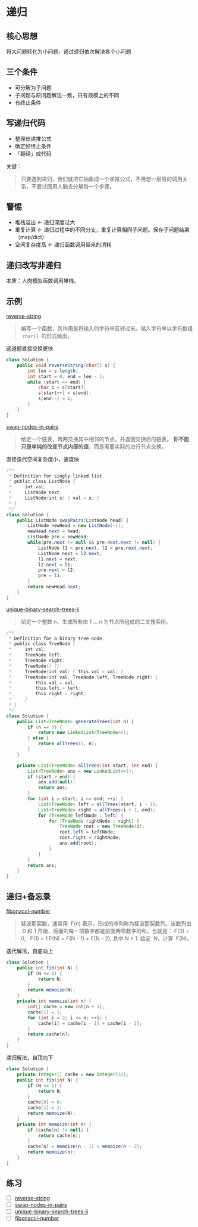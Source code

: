 # 递归


## 核心思想

将大问题转化为小问题，通过递归依次解决各个小问题

## 三个条件

* 可分解为子问题
* 子问题与原问题解法一致，只有规模上的不同
* 有终止条件

## 写递归代码

* 整理出递推公式
* 确定好终止条件
* 「翻译」成代码

关键：

> 只要遇到递归，我们就把它抽象成一个递推公式，不用想一层层的调用关系，不要试图用人脑去分解每一个步骤。

## 警惕

* 堆栈溢出 <- 递归深度过大
* 重复计算 <- 递归过程中的不同分支，重复计算相同子问题。保存子问题结果（map/dict）
* 空间复杂度高 <- 递归函数调用带来的消耗

## 递归改写非递归

本质：人肉模拟函数调用堆栈。

## 示例

[reverse-string](https://leetcode-cn.com/problems/reverse-string/)

> 编写一个函数，其作用是将输入的字符串反转过来。输入字符串以字符数组  `char[]`  的形式给出。

这道题直接交换更快
```java
class Solution {
    public void reverseString(char[] s) {
        int len = s.length;
        int start = 0, end = len - 1;
        while (start <= end) {
            char c = s[start];
            s[start++] = s[end];
            s[end--] = c;
        }
    }
}
```

[swap-nodes-in-pairs](https://leetcode-cn.com/problems/swap-nodes-in-pairs/)

> 给定一个链表，两两交换其中相邻的节点，并返回交换后的链表。
> **你不能只是单纯的改变节点内部的值**，而是需要实际的进行节点交换。

直接迭代空间复杂度小，速度快
```java
/**
 * Definition for singly-linked list.
 * public class ListNode {
 *     int val;
 *     ListNode next;
 *     ListNode(int x) { val = x; }
 * }
 */
class Solution {
    public ListNode swapPairs(ListNode head) {
        ListNode newHead = new ListNode(-1);
        newHead.next = head;
        ListNode pre = newHead;
        while(pre.next != null && pre.next.next != null) {
            ListNode l1 = pre.next, l2 = pre.next.next;
            ListNode next = l2.next;
            l1.next = next;
            l2.next = l1;
            pre.next = l2;
            pre = l1;
        }
        return newHead.next;
    }
}
```

[unique-binary-search-trees-ii](https://leetcode-cn.com/problems/unique-binary-search-trees-ii/)

> 给定一个整数 n，生成所有由 1 ... n 为节点所组成的二叉搜索树。

```java
/**
 * Definition for a binary tree node.
 * public class TreeNode {
 *     int val;
 *     TreeNode left;
 *     TreeNode right;
 *     TreeNode() {}
 *     TreeNode(int val) { this.val = val; }
 *     TreeNode(int val, TreeNode left, TreeNode right) {
 *         this.val = val;
 *         this.left = left;
 *         this.right = right;
 *     }
 * }
 */
class Solution {
    public List<TreeNode> generateTrees(int n) {
        if (n == 0) {
            return new LinkedList<TreeNode>();
        } else {
            return allTrees(1, n);
        }
    }

    private List<TreeNode> allTrees(int start, int end) {
        List<TreeNode> ans = new LinkedList<>();
        if (start > end) {
            ans.add(null);
            return ans;
        }
        for (int i = start; i <= end; ++i) {
            List<TreeNode> left = allTrees(start, i - 1);
            List<TreeNode> right = allTrees(i + 1, end);
            for (TreeNode leftNode : left) {
                for (TreeNode rightNode : right) {
                    TreeNode root = new TreeNode(i);
                    root.left = leftNode;
                    root.right = rightNode;
                    ans.add(root);
                }
            }
        }
        return ans;
    }
}
```

## 递归+备忘录

[fibonacci-number](https://leetcode-cn.com/problems/fibonacci-number/)

> 斐波那契数，通常用  F(n) 表示，形成的序列称为斐波那契数列。该数列由  0 和 1 开始，后面的每一项数字都是前面两项数字的和。也就是：
> F(0) = 0,   F(1) = 1
> F(N) = F(N - 1) + F(N - 2), 其中 N > 1.
> 给定  N，计算  F(N)。

迭代解法，自底向上
```java
class Solution {
    public int fib(int N) {
        if (N <= 1) {
            return N;
        }
        return memoize(N);
    }
    private int memoize(int n) {
        int[] cache = new int[n + 1];
        cache[1] = 1;
        for (int i = 2; i <= n; ++i) {
            cache[i] = cache[i - 1] + cache[i - 2];
        }
        return cache[n];
    }
}
```

递归解法，自顶向下
```java
class Solution {
    private Integer[] cache = new Integer[31];
    public int fib(int N) {
        if (N <= 1) {
            return N;
        }
        cache[0] = 0;
        cache[1] = 1;
        return memoize(N);
    }
    private int memoize(int n) {
        if (cache[n] != null) {
            return cache[n];
        }
        cache[n] = memoize(n - 1) + memoize(n - 2);
        return memoize(n);
    }
}
```

## 练习

- [ ] [reverse-string](https://leetcode-cn.com/problems/reverse-string/)
- [ ] [swap-nodes-in-pairs](https://leetcode-cn.com/problems/swap-nodes-in-pairs/)
- [ ] [unique-binary-search-trees-ii](https://leetcode-cn.com/problems/unique-binary-search-trees-ii/)
- [ ] [fibonacci-number](https://leetcode-cn.com/problems/fibonacci-number/)
